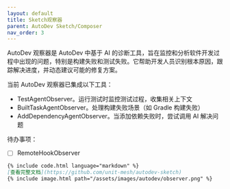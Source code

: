 ```yaml
---
layout: default
title: Sketch观察器
parent: AutoDev Sketch/Composer
nav_order: 3
---
```


AutoDev 观察器是 AutoDev 中基于 AI 的诊断工具，旨在监控和分析软件开发过程中出现的问题，特别是构建失败和测试失败。它帮助开发人员识别根本原因，跟踪解决进度，并动态建议可能的修复方案。

当前 AutoDev 观察器已集成以下工具：

- TestAgentObserver。运行测试时监控测试过程，收集相关上下文
- BuiltTaskAgentObserver。处理构建失败场景（如 Gradle 构建失败）
- AddDependencyAgentObserver。当添加依赖失败时，尝试调用 AI 解决问题

待办事项：

- [ ] RemoteHookObserver

```markdown
{% include code.html language="markdown" %}
[查看完整文档](https://github.com/unit-mesh/autodev-sketch)
{% include image.html path="/assets/images/autodev/observer.png" %}
```
